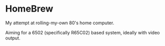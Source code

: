 # HomeBrew
My attempt at rolling-my-own 80's home computer.

Aiming for a 6502 (specifically R65C02) based system,
ideally with video output.

